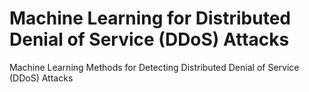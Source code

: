 # Machine Learning for Distributed Denial of Service (DDoS) Attacks
Machine Learning Methods for Detecting Distributed Denial of Service (DDoS) Attacks
